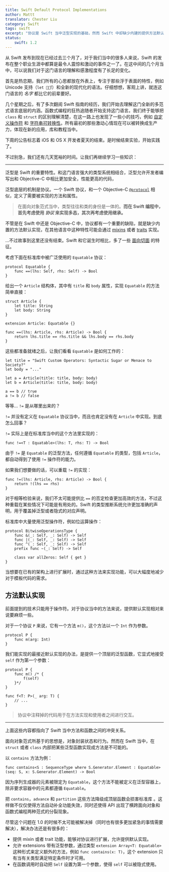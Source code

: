 ```yaml
---
title: Swift Default Protocol Implementations
author: Mattt
translator: Chester Liu
category: Swift
tags: swift
excerpt: "协议是 Swift 当中泛型实现的基础，然而 Swift 中却缺少内建的提供方法默认实现的机制。不过仍然有一种办法可以解决这个问题，这个办法之前你可能没有留意到。"
status:
    swift: 1.2
---
```


从 Swift 发布到现在已经过去三个月了，对于我们当中的很多人来说，Swift 的发布在整个职业生涯中都算是最令人震惊和激动的事件之一了。在这中间的几个月当中，可以说我们对于这门语言的理解和感激程度有了长足的变化。

首先是热恋期，我们所有的心思都放在外表上，专注于那些浮于表面的特性，例如 Unicode 支持（`let 🐶🐮`!）和全新的现代化的语法。仔细想想，客观上讲，就连这门语言的 _名字_ 都比它的前辈要好。

几个星期之后，有了多次翻阅 Swift 指南的经历，我们开始去理解这门全新的多范式语言底层的内涵。函数式编程的狂热追随者开始支持这门语言。我们终于能够把 `class` 和 `struct` 的区别理解清楚，在这一路上也发现了一些小的技巧，例如 [自定义操作符](http://nshipster.cn/swift-operators/)  和 [字符串可转换性](http://nshipster.cn/swift-literal-convertible/)。所有最初的那些激动心情现在可以被转换成生产力，体现在新的应用，库和教程当中。

下周的公告标志着 iOS 和 OS X 开发者夏天的结束。是时候结束实验，开始实践了。

不过别急，我们还有几天宽裕的时间。让我们再继续学习一些知识：

---

泛型是 Swift 的重要特性。和这门语言强大的类型系统相结合，泛型允许开发者编写出和 Objective-C 中相比更加安全，性能更高的代码，

泛型底层的机制是协议。一个 Swift 协议，和一个 Objective-C [`@protocol`](https://developer.apple.com/library/ios/documentation/Cocoa/Conceptual/ProgrammingWithObjectiveC/WorkingwithProtocols/WorkingwithProtocols.html) 相似，定义了需要被实现的方法和属性。

> 在面向对象范式当中，类型往往和类的身份是一体的。**而在 Swift 编程中，首先考虑使用 _协议_ 来实现多态，其次再考虑使用继承。**

不管是在 Swift 中还是 Objective-C 中，协议都有一个重要的缺陷，就是缺少内置的方法默认实现，在其他语言中这种特性可能会通过 [mixins](http://en.wikipedia.org/wiki/Mixin) 或者 [traits](http://en.wikipedia.org/wiki/Trait_%28computer_programming%29) 实现。

...不过故事到这里还没有结束。Swift 和它诞生时相比，多了一些 [面向切面](http://en.wikipedia.org/wiki/Aspect-oriented_programming) 的特征。

考虑下面在标准库中被广泛使用的 `Equatable` 协议：

~~~{swift}
protocol Equatable {
    func ==(lhs: Self, rhs: Self) -> Bool
}
~~~

给出一个 `Article` 结构体，其中有 `title` 和 `body` 属性，实现 `Equatable` 的方法简单直接：

~~~{swift}
struct Article {
    let title: String
    let body: String
}

extension Article: Equatable {}

func ==(lhs: Article, rhs: Article) -> Bool {
    return lhs.title == rhs.title && lhs.body == rhs.body
}
~~~

这些都准备就绪之后，让我们看看 `Equatable` 是如何工作的：

~~~{swift}
let title = "Swift Custom Operators: Syntactic Sugar or Menace to Society?"
let body = "..."

let a = Article(title: title, body: body)
let b = Article(title: title, body: body)

a == b // true
a != b // false
~~~

等等... `!=` 是从哪里出来的？

`!=` 并没有定义在 `Equatable` 协议当中，而且也肯定没有在 `Article` 中实现。到底怎么回事？

`!=` 实际上是在标准库当中的这个方法里实现的：

~~~{swift}
func !=<T : Equatable>(lhs: T, rhs: T) -> Bool
~~~

由于 `!=` 是 `Equatable` 的泛型方法，任何遵循 `Equatable` 的类型，包括 `Article`，都自动得到了使用 `!=` 操作符的能力。

如果我们想要做的话，可以重载 `!=` 的实现：

~~~{swift}
func !=(lhs: Article, rhs: Article) -> Bool {
    return !(lhs == rhs)
}
~~~

对于相等检验来说，我们不太可能提供比 `==` 的否定检查更加高效的方法，不过这种重载在某些情况下可能是有用处的。Swift 的类型推断系统允许更加准确的声明，用于覆盖掉泛型或者隐式的对应声明。

标准库中大量使用泛型操作符，例如位运算操作：

~~~{swift}
protocol BitwiseOperationsType {
    func &(_: Self, _: Self) -> Self
    func |(_: Self, _: Self) -> Self
    func ^(_: Self, _: Self) -> Self
    prefix func ~(_: Self) -> Self

    class var allZeros: Self { get }
}
~~~

当想要在已有的架构上进行扩展时，通过这种方法来实现功能，可以大幅度地减少对于模板代码的需求。

## 方法默认实现

前面提到的技术只能用于操作符。对于协议当中的方法来说，提供默认实现相对来说要麻烦一些。

对于一个协议 `P` 来说，它有一个方法 `m()`，这个方法以一个 `Int` 作为参数。

~~~{swift}
protocol P {
    func m(arg: Int)
}
~~~

我们能实现的最接近默认实现的办法，是提供一个顶层的泛型函数，它显式地接受 `self` 作为第一个参数：

~~~{swift}
protocol P {
    func m() /* {
        f(self)
    }*/
}

func f<T: P>(_ arg: T) {
    // ...
}
~~~

> 协议中注释掉的代码用于在方法实现和使用者之间进行交互。

---

上面这些内容都指向了 Swift 当中方法和函数之间的冲突关系。

面向对象范式所基于的思想是，对象封装状态和行为。然而在 Swift 当中，在 `struct` 或者 `class` 内部把某些泛型函数实现成方法是不可能的。

以 `contains` 方法为例：

~~~{swift}
func contains<S : SequenceType where S.Generator.Element : Equatable>(seq: S, x: S.Generator.Element) -> Bool
~~~

因为序列生成器的元素被限定为 `Equatable`，这个方法不能被定义在泛型容器上，除非要求容器中的元素都遵循 `Equatable`。

把 `contains`，`advance` 和 `partition` 这些方法降级成顶层函数会损害标准库 。这样做不仅仅使得方法自动补全功能失效，同时还使得 API 出现了横跨面向对象和函数式编程两种范式的分裂现象。

尽管这个问题在 1.0 的时候不太可能被解决掉（同时也有很多更加紧急的事情需要解决），解决办法还是有很多的：

- 提供 mixin 或者 trait 功能，能够对协议进行扩展，允许提供默认实现。
- 允许 extensions 带有泛型参数，通过类型 `extension Array<T: Equatable>` 这种形式来定义额外的方法，例如 `func contains(x: T)`，这个 extension 只有当有关类型满足特定条件时才可用。 
- 在函数调用时自动把 `Self` 设置为第一个参数，使得 `self` 可以被隐式使用。
